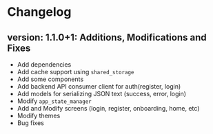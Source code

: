 # Changelog

## version: 1.1.0+1: Additions, Modifications and Fixes

* Add dependencies
* Add cache support using `shared_storage`
* Add some components
* Add backend API consumer client for auth(register, login)
* Add models for serializing JSON text (success, error, login)
* Modify `app_state_manager`
* Add and Modify screens (login, register, onboarding, home, etc)
* Modify themes
* Bug fixes

